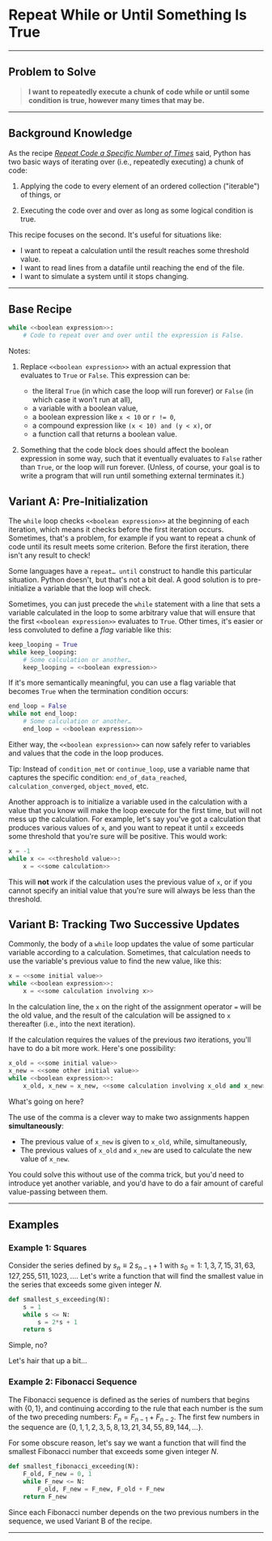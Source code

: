 # Repeat While or Until Something Is True

___
## Problem to Solve

> **I want to repeatedly execute a chunk of code while or until some condition is true, however many times that may be.**

___
## Background Knowledge

As the recipe [_Repeat Code a Specific Number of Times_](./for.md) said, Python has two basic ways of iterating over (i.e., repeatedly executing) a chunk of code:

1. Applying the code to every element of an ordered collection ("iterable") of things, or

2. Executing the code over and over as long as some logical condition is true.

This recipe focuses on the second. It's useful for situations like:

- I want to repeat a calculation until the result reaches some threshold value.
- I want to read lines from a datafile until reaching the end of the file.
- I want to simulate a system until it stops changing.

___
## Base Recipe

```python
while <<boolean expression>>:
    # Code to repeat over and over until the expression is False.
```
Notes:

1. Replace `<<boolean expression>>` with an actual expression that evaluates to `True` or `False`. This expression can be:
    - the literal `True` (in which case the loop will run forever) or `False` (in which case it won't run at all), 
    - a variable with a boolean value,
    - a boolean expression like `x < 10` or `r != 0`,
    - a compound expression like `(x < 10) and (y < x)`, or
    - a function call that returns a boolean value.

1. Something that the code block does should affect the boolean expression in some way, such that it eventually evaluates to `False` rather than `True`, or the loop will run forever. (Unless, of course, your goal is to write a program that will run until something external terminates it.)

## Variant A: Pre-Initialization

The `while` loop checks `<<boolean expression>>` at the beginning of each iteration, which means it checks before the first iteration occurs. Sometimes, that's a problem, for example if you want to repeat a chunk of code until its result meets some criterion. Before the first iteration, there isn't any result to check!

Some languages have a `repeat… until` construct to handle this particular situation. Python doesn't, but that's not a bit deal. A good solution is to pre-initialize a variable that the loop will check.

Sometimes, you can just precede the `while` statement with a line that sets a variable calculated in the loop to some arbitrary value that will ensure that the first `<<boolean expression>>` evaluates to `True`. Other times, it's easier or less convoluted to define a _flag_ variable like this:

```python
keep_looping = True
while keep_looping:
    # Some calculation or another…
    keep_looping = <<boolean expression>>
```

If it's more semantically meaningful, you can use a flag variable that becomes `True` when the termination condition occurs:

```python
end_loop = False
while not end_loop:
    # Some calculation or another…
    end_loop = <<boolean expression>>
```

Either way, the `<<boolean expression>>` can now safely refer to variables and values that the code in the loop produces.

Tip: Instead of `condition_met` or `continue_loop`, use a variable name that captures the specific condition: `end_of_data_reached`, `calculation_converged`, `object_moved`, etc.

Another approach is to initialize a variable used in the calculation with a value that you know will make the loop execute for the first time, but will not mess up the calculation. For example, let's say you've got a calculation that produces various values of `x`, and you want to repeat it until `x` exceeds some threshold that you're sure will be positive. This would work:

```python
x = -1
while x <= <<threshold value>>:
    x = <<some calculation>>
```
This will **not** work if the calculation uses the previous value of `x`, or if you cannot specify an initial value that you're sure will always be less than the threshold.

## Variant B: Tracking Two Successive Updates

Commonly, the body of a `while` loop updates the value of some particular variable according to a calculation. Sometimes, that calculation needs to use the variable's previous value to find the new value, like this:

```python
x = <<some initial value>>
while <<boolean expression>>:
    x = <<some calculation involving x>>
```
In the calculation line, the `x` on the right of the assignment operator `=` will be the old value, and the result of the calculation will be assigned to `x` thereafter (i.e., into the next iteration).

If the calculation requires the values of the previous _two_ iterations, you'll have to do a bit more work. Here's one possibility:

```python
x_old = <<some initial value>>
x_new = <<some other initial value>>
while <<boolean expression>>:
    x_old, x_new = x_new, <<some calculation involving x_old and x_new>>
```
What's going on here?

The use of the comma is a clever way to make two assignments happen **simultaneously**:

- The previous value of `x_new` is given to `x_old`, while, simultaneously,
- The previous values of `x_old` and `x_new` are used to calculate the new value of `x_new`.

You could solve this without use of the comma trick, but you'd need to introduce yet another variable, and you'd have to do a fair amount of careful value-passing between them.

___
## Examples

### Example 1: Squares

Consider the series defined by $s_n \equiv 2\,s_{n-1} + 1$ with $s_0 = 1$: ${1, 3, 7, 15, 31, 63, 127, 255, 511, 1023, \ldots}$. Let's write a function that will find the smallest value in the series that exceeds some given integer $N$.

```python
def smallest_s_exceeding(N):
    s = 1
    while s <= N:
        s = 2*s + 1
    return s
```

Simple, no?

Let's hair that up a bit…

### Example 2: Fibonacci Sequence

The Fibonacci sequence is defined as the series of numbers that begins with $\{0, 1\}$, and continuing according to the rule that each number is the sum of the two preceding numbers: $F_n = F_{n-1} + F_{n-2}$. The first few numbers in the sequence are $\{0, 1, 1, 2, 3, 5, 8, 13, 21, 34, 55, 89, 144, \ldots\}$.

For some obscure reason, let's say we want a function that will find the smallest Fibonacci number that exceeds some given integer $N$.

```python
def smallest_fibonacci_exceeding(N):
    F_old, F_new = 0, 1
    while F_new <= N:
        F_old, F_new = F_new, F_old + F_new
    return F_new
```

Since each Fibonacci number depends on the two previous numbers in the sequence, we used Variant B of the recipe.
___
